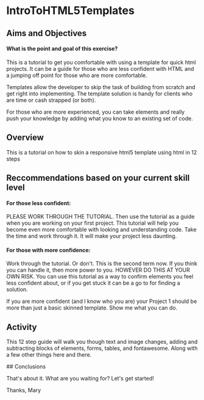 # IntroToHTML5Templates


## Aims and Objectives

#### What is the point and goal of this exercise?
This is a tutorial to get you comfortable with using a template for quick html projects. It can be a guide for those who are less confident with HTML and a jumping off point for those who are more comfortable.

Templates allow the developer to skip the task of building from scratch and get right into implementing. The template solution is handy for clients who are time or cash strapped (or both).

For those who are more experienced, you can take elements and really push your knowledge by adding what you know to an existing set of code.


## Overview

 This is a tutorial on how to skin a responsive html5 template using html in 12 steps

## Reccommendations based on your current skill level

#### For those less confident:
PLEASE WORK THROUGH THE TUTORIAL. Then use the tutorial as a guide when you are working on your first project. This tutorial will help you become even more comfortable with looking and understanding code. Take the time and work through it. It will make your project less daunting.

#### For those with more confidence:
Work through the tutorial. Or don't. This is the second term now. If you think you can handle it, then more power to you. HOWEVER DO THIS AT YOUR OWN RISK. You can use this tutorial as a way to confirm elements you feel less confident about, or if you get stuck it can be a go to for finding a solution.

If you are more confident (and I know who you are) your Project 1 should be more than just a basic skinned template. Show me what you can do.

## Activity

This 12 step guide will walk you though text and image changes, adding and subtracting blocks of elements, forms, tables, and fontawesome. Along with a few other things here and there.

## Conclusions

That's about it. What are you waiting for? Let's get started! 

Thanks,
Mary
